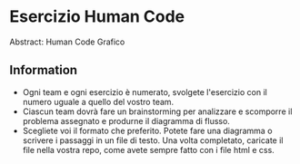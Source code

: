 Esercizio Human Code
===
Abstract: Human Code Grafico
## Information
- Ogni team e ogni esercizio è numerato, svolgete l'esercizio con il numero uguale a quello del vostro team.
- Ciascun team dovrà fare un brainstorming per analizzare e scomporre il problema assegnato e produrne il diagramma di flusso.
- Scegliete voi il formato che preferito. Potete fare una diagramma o scrivere i passaggi in un file di testo.
Una volta completato, caricate il file nella vostra repo, come avete sempre fatto con i file html e css.

